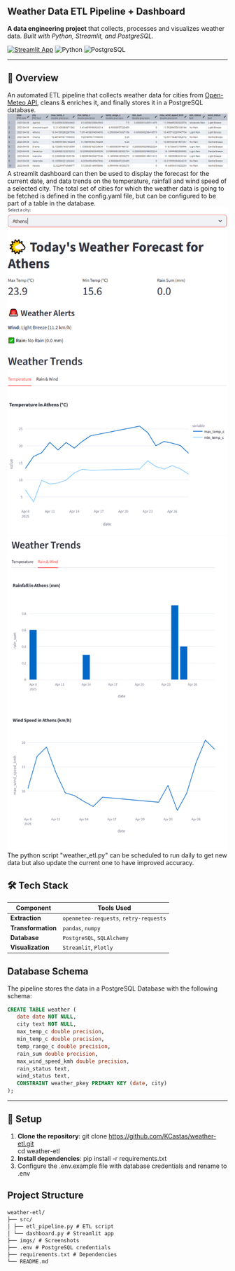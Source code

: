 ## Weather Data ETL Pipeline + Dashboard

**A data engineering project** that collects, processes and visualizes weather data.
*Built with Python, Streamlit, and PostgreSQL.*

[![Streamlit App](https://static.streamlit.io/badges/streamlit_badge_black_white.svg)](https://your-streamlit-app-url.streamlit.app/) 
![Python](https://img.shields.io/badge/Python-3.9%2B-blue)
![PostgreSQL](https://img.shields.io/badge/PostgreSQL-15%2B-orange)

---

## 📌 Overview
An automated ETL pipeline that collects weather data for cities from [Open-Meteo API](https://open-meteo.com/), cleans & enriches it, and finally stores it in a PostgreSQL database. 
![Weather Data](imgs/datatable.png)
A streamlit dashboard can then be used to display the forecast for the current date, and data trends on the temperature, rainfall and wind speed of a selected city. The total set of cities for which the weather data is going to be fetched is defined in the config.yaml file, but can be configured to be part of a table in the database.
![Dashboard View](imgs/dashboard1.png)
![Dashboard View](imgs/dashboard2.png)
The python script "weather_etl.py" can be scheduled to run daily to get new data but also update the current one to have improved accuracy. 

## 🛠️ Tech Stack
| Component       | Tools Used |
|----------------|------------|
| **Extraction** | `openmeteo-requests`, `retry-requests` |
| **Transformation** | `pandas`, `numpy` |
| **Database**   | `PostgreSQL`, `SQLAlchemy` |
| **Visualization** | `Streamlit`, `Plotly` |


## Database Schema
The pipeline stores the data in a PostgreSQL Database with the following schema: 

```sql
CREATE TABLE weather (
   date date NOT NULL,
   city text NOT NULL,
   max_temp_c double precision,
   min_temp_c double precision,
   temp_range_c double precision,
   rain_sum double precision,
   max_wind_speed_kmh double precision,
   rain_status text,
   wind_status text,
   CONSTRAINT weather_pkey PRIMARY KEY (date, city)
);
```

---

## 🔧 Setup
1. **Clone the repository**:
   git clone https://github.com/KCastas/weather-etl.git<br>
   cd weather-etl
2. **Install dependencies**:
   pip install -r requirements.txt
3. Configure the .env.example file with database credentials and rename to .env


## Project Structure
```
weather-etl/
├── src/
│ ├── etl_pipeline.py # ETL script
│ └── dashboard.py # Streamlit app
├── imgs/ # Screenshots
├── .env # PostgreSQL credentials
├── requirements.txt # Dependencies
└── README.md
```
